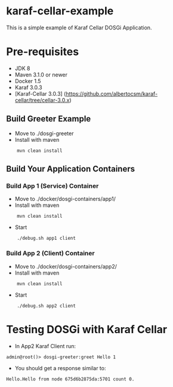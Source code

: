 karaf-cellar-example
============================
This is a simple example of Karaf Cellar DOSGi Application.

# Pre-requisites

* JDK 8
* Maven 3.1.0 or newer
* Docker 1.5
* Karaf 3.0.3
* [Karaf-Cellar 3.0.3] (https://github.com/albertocsm/karaf-cellar/tree/cellar-3.0.x)

## Build Greeter Example
* Move to ./dosgi-greeter
* Install with maven
```
    mvn clean install
```

## Build Your Application Containers
### Build App 1 (Service) Container

* Move to ./docker/dosgi-containers/app1/
* Install with maven
```
    mvn clean install
```
* Start
```
    ./debug.sh app1 client
```
### Build App 2 (Client) Container
* Move to ./docker/dosgi-containers/app2/
* Install with maven
```
    mvn clean install
```
* Start
```
    ./debug.sh app2 client
```

# Testing DOSGi with Karaf Cellar
* In App2 Karaf Client run:
```
admin@root()> dosgi-greeter:greet Hello 1
```
* You should get a response similar to:
```
Hello.Hello from node 675d6b2875da:5701 count 0.
```
